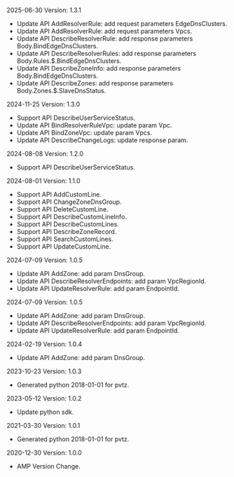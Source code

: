 2025-06-30 Version: 1.3.1
- Update API AddResolverRule: add request parameters EdgeDnsClusters.
- Update API AddResolverRule: add request parameters Vpcs.
- Update API DescribeResolverRule: add response parameters Body.BindEdgeDnsClusters.
- Update API DescribeResolverRules: add response parameters Body.Rules.$.BindEdgeDnsClusters.
- Update API DescribeZoneInfo: add response parameters Body.BindEdgeDnsClusters.
- Update API DescribeZones: add response parameters Body.Zones.$.SlaveDnsStatus.


2024-11-25 Version: 1.3.0
- Support API DescribeUserServiceStatus.
- Update API BindResolverRuleVpc: update param Vpc.
- Update API BindZoneVpc: update param Vpcs.
- Update API DescribeChangeLogs: update response param.


2024-08-08 Version: 1.2.0
- Support API DescribeUserServiceStatus.


2024-08-01 Version: 1.1.0
- Support API AddCustomLine.
- Support API ChangeZoneDnsGroup.
- Support API DeleteCustomLine.
- Support API DescribeCustomLineInfo.
- Support API DescribeCustomLines.
- Support API DescribeZoneRecord.
- Support API SearchCustomLines.
- Support API UpdateCustomLine.


2024-07-09 Version: 1.0.5
- Update API AddZone: add param DnsGroup.
- Update API DescribeResolverEndpoints: add param VpcRegionId.
- Update API UpdateResolverRule: add param EndpointId.


2024-07-09 Version: 1.0.5
- Update API AddZone: add param DnsGroup.
- Update API DescribeResolverEndpoints: add param VpcRegionId.
- Update API UpdateResolverRule: add param EndpointId.


2024-02-19 Version: 1.0.4
- Update API AddZone: add param DnsGroup.


2023-10-23 Version: 1.0.3
- Generated python 2018-01-01 for pvtz.

2023-05-12 Version: 1.0.2
- Update python sdk.

2021-03-30 Version: 1.0.1
- Generated python 2018-01-01 for pvtz.

2020-12-30 Version: 1.0.0
- AMP Version Change.


